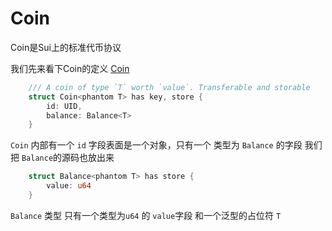 # Coin

Coin是Sui上的标准代币协议

我们先来看下Coin的定义
[Coin](https://github.com/MystenLabs/sui/blob/main/crates/sui-framework/packages/sui-framework/sources/coin.move#L26)
```rust
    /// A coin of type `T` worth `value`. Transferable and storable
    struct Coin<phantom T> has key, store {
        id: UID,
        balance: Balance<T>
    }
```
`Coin` 内部有一个 `id` 字段表面是一个对象，只有一个 类型为 `Balance` 的字段 我们把 `Balance`的源码也放出来
```rust
    struct Balance<phantom T> has store {
        value: u64
    }
```

`Balance` 类型
只有一个类型为`u64` 的 `value`字段 和一个泛型的占位符 `T`
